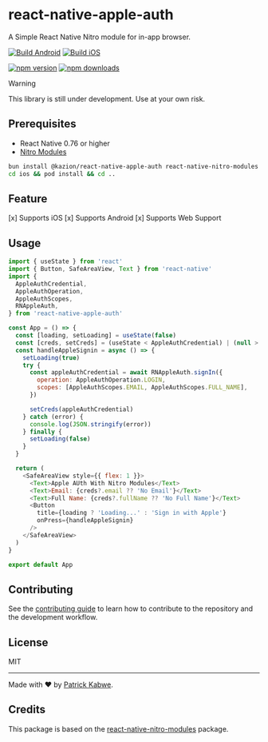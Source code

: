 # react-native-apple-auth

A Simple React Native Nitro module for in-app browser.

[![Build Android](https://github.com/patrickkabwe/react-native-apple-auth/actions/workflows/android-build.yml/badge.svg)](https://github.com/patrickkabwe/react-native-apple-auth/actions/workflows/android-build.yml)
[![Build iOS](https://github.com/patrickkabwe/react-native-apple-auth/actions/workflows/ios-build.yml/badge.svg)](https://github.com/patrickkabwe/react-native-apple-auth/actions/workflows/ios-build.yml)

[![npm version](https://img.shields.io/npm/v/@kazion/react-native-apple-auth.svg?style=flat-square)](https://www.npmjs.com/package/@kazion/react-native-apple-auth)
[![npm downloads](https://img.shields.io/npm/dm/@kazion/react-native-apple-auth.svg?style=flat-square)](https://www.npmjs.com/package/@kazion/react-native-apple-auth)

> [!WARNING]  
> This library is still under development. Use at your own risk.

## Prerequisites

- React Native 0.76 or higher
- [Nitro Modules](https://github.com/mrousavy/nitro)

```sh
bun install @kazion/react-native-apple-auth react-native-nitro-modules
cd ios && pod install && cd ..
```

## Feature

[x] Supports iOS
[x] Supports Android
[x] Supports Web Support

## Usage

```js
import { useState } from 'react'
import { Button, SafeAreaView, Text } from 'react-native'
import {
  AppleAuthCredential,
  AppleAuthOperation,
  AppleAuthScopes,
  RNAppleAuth,
} from 'react-native-apple-auth'

const App = () => {
  const [loading, setLoading] = useState(false)
  const [creds, setCreds] = (useState < AppleAuthCredential) | (null > null)
  const handleAppleSignin = async () => {
    setLoading(true)
    try {
      const appleAuthCredential = await RNAppleAuth.signIn({
        operation: AppleAuthOperation.LOGIN,
        scopes: [AppleAuthScopes.EMAIL, AppleAuthScopes.FULL_NAME],
      })

      setCreds(appleAuthCredential)
    } catch (error) {
      console.log(JSON.stringify(error))
    } finally {
      setLoading(false)
    }
  }

  return (
    <SafeAreaView style={{ flex: 1 }}>
      <Text>Apple AUth With Nitro Modules</Text>
      <Text>Email: {creds?.email ?? 'No Email'}</Text>
      <Text>Full Name: {creds?.fullName ?? 'No Full Name'}</Text>
      <Button
        title={loading ? 'Loading...' : 'Sign in with Apple'}
        onPress={handleAppleSignin}
      />
    </SafeAreaView>
  )
}

export default App
```

## Contributing

See the [contributing guide](CONTRIBUTING.md) to learn how to contribute to the repository and the development workflow.

## License

MIT

---

Made with ❤️ by [Patrick Kabwe](https://github.com/patrickkabwe).

## Credits

This package is based on the [react-native-nitro-modules](https://github.com/mrousavy/nitro) package.

